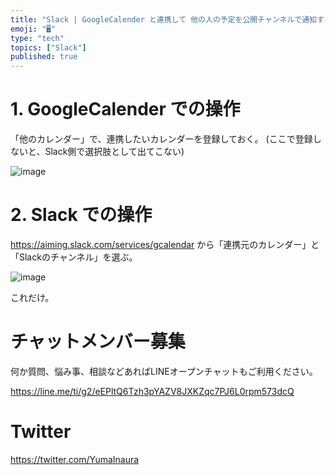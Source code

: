 ```yaml
---
title: "Slack | GoogleCalender と連携して 他の人の予定を公開チャンネルで通知する"
emoji: "🖥"
type: "tech"
topics: ["Slack"]
published: true
---
```


# 1. GoogleCalender での操作

「他のカレンダー」で、連携したいカレンダーを登録しておく。
(ここで登録しないと、Slack側で選択肢として出てこない)

![image](https://qiita-image-store.s3.amazonaws.com/0/89618/bc5407d0-6be6-077d-21af-52fbdf020f51.png)

# 2. Slack での操作

https://aiming.slack.com/services/gcalendar から「連携元のカレンダー」と「Slackのチャンネル」を選ぶ。

![image](https://qiita-image-store.s3.amazonaws.com/0/89618/66f432d7-e9ef-a452-4efc-2b10d60dc839.png)

これだけ。








<!-- Update From Qiita API -->

# チャットメンバー募集


何か質問、悩み事、相談などあればLINEオープンチャットもご利用ください。

https://line.me/ti/g2/eEPltQ6Tzh3pYAZV8JXKZqc7PJ6L0rpm573dcQ





# Twitter


https://twitter.com/YumaInaura


<!-- Update From Qiita API -->


